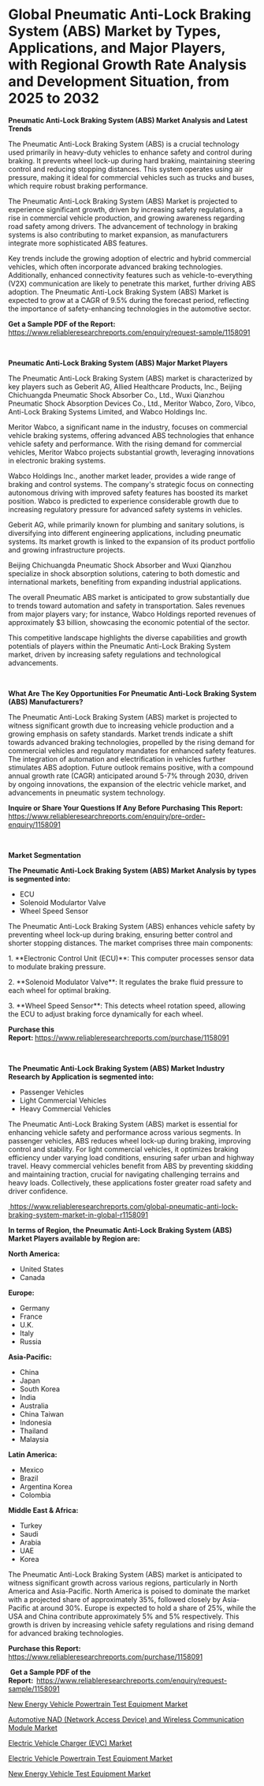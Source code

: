 <p><h1>Global Pneumatic Anti-Lock Braking System (ABS) Market by Types, Applications, and Major Players, with Regional Growth Rate Analysis and Development Situation, from 2025 to 2032</h1></p><p><strong>Pneumatic Anti-Lock Braking System (ABS) Market Analysis and Latest Trends</strong></p>
<p><p>The Pneumatic Anti-Lock Braking System (ABS) is a crucial technology used primarily in heavy-duty vehicles to enhance safety and control during braking. It prevents wheel lock-up during hard braking, maintaining steering control and reducing stopping distances. This system operates using air pressure, making it ideal for commercial vehicles such as trucks and buses, which require robust braking performance.</p><p>The Pneumatic Anti-Lock Braking System (ABS) Market is projected to experience significant growth, driven by increasing safety regulations, a rise in commercial vehicle production, and growing awareness regarding road safety among drivers. The advancement of technology in braking systems is also contributing to market expansion, as manufacturers integrate more sophisticated ABS features. </p><p>Key trends include the growing adoption of electric and hybrid commercial vehicles, which often incorporate advanced braking technologies. Additionally, enhanced connectivity features such as vehicle-to-everything (V2X) communication are likely to penetrate this market, further driving ABS adoption. The Pneumatic Anti-Lock Braking System (ABS) Market is expected to grow at a CAGR of 9.5% during the forecast period, reflecting the importance of safety-enhancing technologies in the automotive sector.</p></p>
<p><strong>Get a Sample PDF of the Report:&nbsp;</strong> <a href="https://www.reliableresearchreports.com/enquiry/request-sample/1158091?utm_campaign=118&utm_medium=2&utm_source=Github&utm_content=ia&utm_term=30032025&utm_id=pneumatic-anti-lock-braking-system-abs">https://www.reliableresearchreports.com/enquiry/request-sample/1158091</a></p>
<p>&nbsp;</p>
<p><strong>Pneumatic Anti-Lock Braking System (ABS) Major Market Players</strong></p>
<p><p>The Pneumatic Anti-Lock Braking System (ABS) market is characterized by key players such as Geberit AG, Allied Healthcare Products, Inc., Beijing Chichuangda Pneumatic Shock Absorber Co., Ltd., Wuxi Qianzhou Pneumatic Shock Absorption Devices Co., Ltd., Meritor Wabco, Zoro, Vibco, Anti-Lock Braking Systems Limited, and Wabco Holdings Inc. </p><p>Meritor Wabco, a significant name in the industry, focuses on commercial vehicle braking systems, offering advanced ABS technologies that enhance vehicle safety and performance. With the rising demand for commercial vehicles, Meritor Wabco projects substantial growth, leveraging innovations in electronic braking systems. </p><p>Wabco Holdings Inc., another market leader, provides a wide range of braking and control systems. The company's strategic focus on connecting autonomous driving with improved safety features has boosted its market position. Wabco is predicted to experience considerable growth due to increasing regulatory pressure for advanced safety systems in vehicles.</p><p>Geberit AG, while primarily known for plumbing and sanitary solutions, is diversifying into different engineering applications, including pneumatic systems. Its market growth is linked to the expansion of its product portfolio and growing infrastructure projects.</p><p>Beijing Chichuangda Pneumatic Shock Absorber and Wuxi Qianzhou specialize in shock absorption solutions, catering to both domestic and international markets, benefiting from expanding industrial applications.</p><p>The overall Pneumatic ABS market is anticipated to grow substantially due to trends toward automation and safety in transportation. Sales revenues from major players vary; for instance, Wabco Holdings reported revenues of approximately $3 billion, showcasing the economic potential of the sector.</p><p>This competitive landscape highlights the diverse capabilities and growth potentials of players within the Pneumatic Anti-Lock Braking System market, driven by increasing safety regulations and technological advancements.</p></p>
<p>&nbsp;</p>
<p><strong>What Are The Key Opportunities For Pneumatic Anti-Lock Braking System (ABS) Manufacturers?</strong></p>
<p><p>The Pneumatic Anti-Lock Braking System (ABS) market is projected to witness significant growth due to increasing vehicle production and a growing emphasis on safety standards. Market trends indicate a shift towards advanced braking technologies, propelled by the rising demand for commercial vehicles and regulatory mandates for enhanced safety features. The integration of automation and electrification in vehicles further stimulates ABS adoption. Future outlook remains positive, with a compound annual growth rate (CAGR) anticipated around 5-7% through 2030, driven by ongoing innovations, the expansion of the electric vehicle market, and advancements in pneumatic system technology.</p></p>
<p><strong>Inquire or Share Your Questions If Any Before Purchasing This Report:</strong> <a href="https://www.reliableresearchreports.com/enquiry/pre-order-enquiry/1158091?utm_campaign=118&utm_medium=2&utm_source=Github&utm_content=ia&utm_term=30032025&utm_id=pneumatic-anti-lock-braking-system-abs">https://www.reliableresearchreports.com/enquiry/pre-order-enquiry/1158091</a></p>
<p>&nbsp;</p>
<p><strong>Market Segmentation</strong></p>
<p><strong>The Pneumatic Anti-Lock Braking System (ABS) Market Analysis by types is segmented into:</strong></p>
<p><ul><li>ECU</li><li>Solenoid Modulartor Valve</li><li>Wheel Speed Sensor</li></ul></p>
<p><p>The Pneumatic Anti-Lock Braking System (ABS) enhances vehicle safety by preventing wheel lock-up during braking, ensuring better control and shorter stopping distances. The market comprises three main components: </p><p>1. **Electronic Control Unit (ECU)**: This computer processes sensor data to modulate braking pressure.</p><p>2. **Solenoid Modulator Valve**: It regulates the brake fluid pressure to each wheel for optimal braking.</p><p>3. **Wheel Speed Sensor**: This detects wheel rotation speed, allowing the ECU to adjust braking force dynamically for each wheel.</p></p>
<p><strong>Purchase this Report:&nbsp;</strong><a href="https://www.reliableresearchreports.com/purchase/1158091?utm_campaign=118&utm_medium=2&utm_source=Github&utm_content=ia&utm_term=30032025&utm_id=pneumatic-anti-lock-braking-system-abs">https://www.reliableresearchreports.com/purchase/1158091</a></p>
<p>&nbsp;</p>
<p><strong>The Pneumatic Anti-Lock Braking System (ABS) Market Industry Research by Application is segmented into:</strong></p>
<p><ul><li>Passenger Vehicles</li><li>Light Commercial Vehicles</li><li>Heavy Commercial Vehicles</li></ul></p>
<p><p>The Pneumatic Anti-Lock Braking System (ABS) market is essential for enhancing vehicle safety and performance across various segments. In passenger vehicles, ABS reduces wheel lock-up during braking, improving control and stability. For light commercial vehicles, it optimizes braking efficiency under varying load conditions, ensuring safer urban and highway travel. Heavy commercial vehicles benefit from ABS by preventing skidding and maintaining traction, crucial for navigating challenging terrains and heavy loads. Collectively, these applications foster greater road safety and driver confidence.</p></p>
<p><a href="https://www.reliableresearchreports.com/global-pneumatic-anti-lock-braking-system-market-in-global-r1158091?utm_campaign=118&utm_medium=2&utm_source=Github&utm_content=ia&utm_term=30032025&utm_id=pneumatic-anti-lock-braking-system-abs">&nbsp;https://www.reliableresearchreports.com/global-pneumatic-anti-lock-braking-system-market-in-global-r1158091</a></p>
<p><strong>In terms of Region, the Pneumatic Anti-Lock Braking System (ABS) Market Players available by Region are:</strong></p>
<p>
    <p> <strong> North America: </strong>
        <ul>
            <li>United States</li>
            <li>Canada</li>
        </ul>
        </p> 
    <p> <strong> Europe: </strong>
        <ul>
            <li>Germany</li>
            <li>France</li>
            <li>U.K.</li>
            <li>Italy</li>
            <li>Russia</li>
        </ul>
        </p> 
    <p> <strong> Asia-Pacific: </strong>
        <ul>
            <li>China</li>
            <li>Japan</li>
            <li>South Korea</li>
            <li>India</li>
            <li>Australia</li>
            <li>China Taiwan</li>
            <li>Indonesia</li>
            <li>Thailand</li>
            <li>Malaysia</li>
        </ul>
        </p> 
    <p> <strong> Latin America: </strong>
        <ul>
            <li>Mexico</li>
            <li>Brazil</li>
            <li>Argentina Korea</li>
            <li>Colombia</li>
        </ul>
        </p> 
    <p> <strong> Middle East & Africa: </strong>
        <ul>
            <li>Turkey</li>
            <li>Saudi</li>
            <li>Arabia</li>
            <li>UAE</li>
            <li>Korea</li>
        </ul>
    </p>
    </p>
<p><p>The Pneumatic Anti-Lock Braking System (ABS) market is anticipated to witness significant growth across various regions, particularly in North America and Asia-Pacific. North America is poised to dominate the market with a projected share of approximately 35%, followed closely by Asia-Pacific at around 30%. Europe is expected to hold a share of 25%, while the USA and China contribute approximately 5% and 5% respectively. This growth is driven by increasing vehicle safety regulations and rising demand for advanced braking technologies.</p></p>
<p><strong>Purchase this Report: </strong><a href="https://www.reliableresearchreports.com/purchase/1158091?utm_campaign=118&utm_medium=2&utm_source=Github&utm_content=ia&utm_term=30032025&utm_id=pneumatic-anti-lock-braking-system-abs">https://www.reliableresearchreports.com/purchase/1158091</a></p>
<p>&nbsp;<strong>Get a Sample PDF of the Report:&nbsp;&nbsp;</strong><a href="https://www.reliableresearchreports.com/enquiry/request-sample/1158091?utm_campaign=118&utm_medium=2&utm_source=Github&utm_content=ia&utm_term=30032025&utm_id=pneumatic-anti-lock-braking-system-abs">https://www.reliableresearchreports.com/enquiry/request-sample/1158091</a></p>
<p><strong></strong></p>
<p><p><a href="https://github.com/mokeleveisel/Market-Research-Report-List-1/blob/main/new-energy-vehicle-powertrain-test-equipment-market.md?utm_campaign=118&utm_medium=2&utm_source=Github&utm_content=ia&utm_term=30032025&utm_id=pneumatic-anti-lock-braking-system-abs">New Energy Vehicle Powertrain Test Equipment Market</a></p><p><a href="https://github.com/elroddrewspm/Market-Research-Report-List-1/blob/main/automotive-nad-network-access-device-and-wireless-communication-module-market.md?utm_campaign=118&utm_medium=2&utm_source=Github&utm_content=ia&utm_term=30032025&utm_id=pneumatic-anti-lock-braking-system-abs">Automotive NAD (Network Access Device) and Wireless Communication Module Market</a></p><p><a href="https://github.com/helmeludu/Market-Research-Report-List-1/blob/main/electric-vehicle-charger-evc-market.md?utm_campaign=118&utm_medium=2&utm_source=Github&utm_content=ia&utm_term=30032025&utm_id=pneumatic-anti-lock-braking-system-abs">Electric Vehicle Charger (EVC) Market</a></p><p><a href="https://github.com/baheraennika/Market-Research-Report-List-1/blob/main/electric-vehicle-powertrain-test-equipment-market.md?utm_campaign=118&utm_medium=2&utm_source=Github&utm_content=ia&utm_term=30032025&utm_id=pneumatic-anti-lock-braking-system-abs">Electric Vehicle Powertrain Test Equipment Market</a></p><p><a href="https://github.com/adelanwkadua/Market-Research-Report-List-1/blob/main/new-energy-vehicle-test-equipment-market.md?utm_campaign=118&utm_medium=2&utm_source=Github&utm_content=ia&utm_term=30032025&utm_id=pneumatic-anti-lock-braking-system-abs">New Energy Vehicle Test Equipment Market</a></p></p>